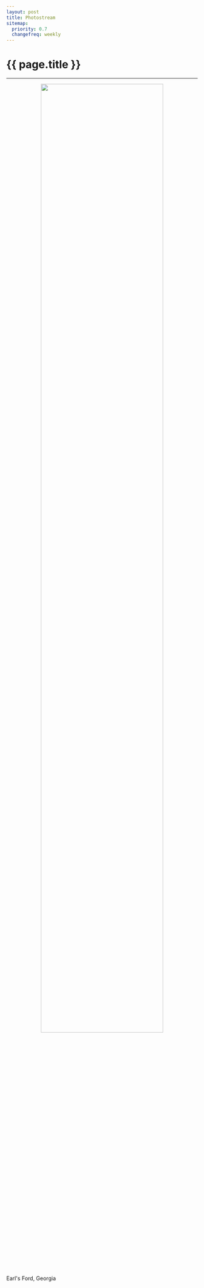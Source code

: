 ```yaml
---
layout: post
title: Photostream
sitemap:
  priority: 0.7
  changefreq: weekly
---
```


# {{ page.title }}
---------------------------------------

<p align="center">
  <a class="fancybox" href="{{site.url}}/images/2015-11/earls_ford_georgia.jpg"><img src="{{site.url}}/images/2015-11/earls_ford_georgia.jpg" align="center" width="80%"/></a>
</p>

Earl's Ford, Georgia